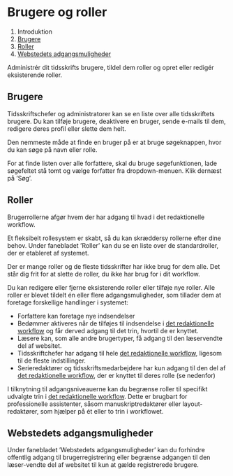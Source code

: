 # Brugere og roller

1. Introduktion
2. [Brugere](#brugere)
3. [Roller](#roller)
4. [Webstedets adgangsmuligheder](#webstedets-adgangsmuligheder)

Administrér dit tidsskrifts brugere, tildel dem roller og opret eller redigér eksisterende roller.

## Brugere

Tidsskriftschefer og administratorer kan se en liste over alle tidsskriftets brugere. Du kan tilføje brugere, deaktivere en bruger, sende e-mails til dem, redigere deres profil eller slette dem helt.

Den nemmeste måde at finde en bruger på er at bruge søgeknappen, hvor du kan søge på navn eller rolle.

For at finde listen over alle forfattere, skal du bruge søgefunktionen, lade søgefeltet stå tomt og vælge forfatter fra dropdown-menuen. Klik dernæst på ’Søg’.

## Roller

Brugerrollerne afgør hvem der har adgang til hvad i det redaktionelle workflow.

Et fleksibelt rollesystem er skabt, så du kan skræddersy rollerne efter dine behov. Under fanebladet ’Roller’ kan du se en liste over de standardroller, der er etableret af systemet.

Der er mange roller og de fleste tidsskrifter har ikke brug for dem alle. Det står dig frit for at slette de roller, du ikke har brug for i dit workflow.

Du kan redigere eller fjerne eksisterende roller eller tilføje nye roller. Alle roller er blevet tildelt én eller flere adgangsmuligheder, som tillader dem at foretage forskellige handlinger i systemet:

* Forfattere kan foretage nye indsendelser
* Bedømmer aktiveres når de tilføjes til indsendelse i [det redaktionelle workflow](/editorial-workflow.md) og får derved adgang til det trin, hvortil de er knyttet.
* Læsere kan, som alle andre brugertyper, få adgang til den læservendte del af websitet.
* Tidsskriftchefer har adgang til hele [det redaktionelle workflow](/editorial-workflow.md), ligesom til de fleste indstillinger.
* Serieredaktører og tidsskriftsmedarbejdere har kun adgang til den del af [det redaktionelle workflow](/editorial-workflow.md), der er knyttet til deres rolle \(se nedenfor\)

I tilknytning til adgangsniveauerne kan du begrænse roller til specifikt udvalgte trin i [det redaktionelle workflow](/editorial-workflow.md). Dette er brugbart for professionelle assistenter, såsom manuskriptredaktører eller layout-redaktører, som hjælper på ét eller to trin i workflowet.

## Webstedets adgangsmuligheder

Under fanebladet ’Webstedets adgangsmuligheder’ kan du forhindre offentlig adgang til brugerregistrering eller begrænse adgangen til den læser-vendte del af websitet til kun at gælde registrerede brugere.

